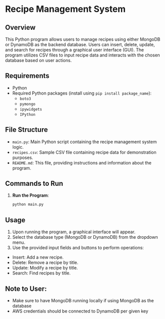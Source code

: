 # Recipe Management System

## Overview
This Python program allows users to manage recipes using either MongoDB or DynamoDB as the backend database. Users can insert, delete, update, and search for recipes through a graphical user interface (GUI). The program utilizes CSV files to input recipe data and interacts with the chosen database based on user actions.

## Requirements
- Python
- Required Python packages (install using `pip install package_name`):
  - `boto3`
  - `pymongo`
  - `ipywidgets`
  - `IPython`

## File Structure
- `main.py`: Main Python script containing the recipe management system logic.
- `recipes.csv`: Sample CSV file containing recipe data for demonstration purposes.
- `README.md`: This file, providing instructions and information about the program.

## Commands to Run
1. **Run the Program**:
   ```bash
   python main.py

## Usage
1. Upon running the program, a graphical interface will appear.
2. Select the database type (MongoDB or DynamoDB) from the dropdown menu.
3. Use the provided input fields and buttons to perform operations:
  - Insert: Add a new recipe.
  - Delete: Remove a recipe by title.
  - Update: Modify a recipe by title.
  - Search: Find recipes by title.

## Note to User:
- Make sure to have MongoDB running locally if using MongoDB as the database
- AWS credentials should be connected to DynamoDB per given key
